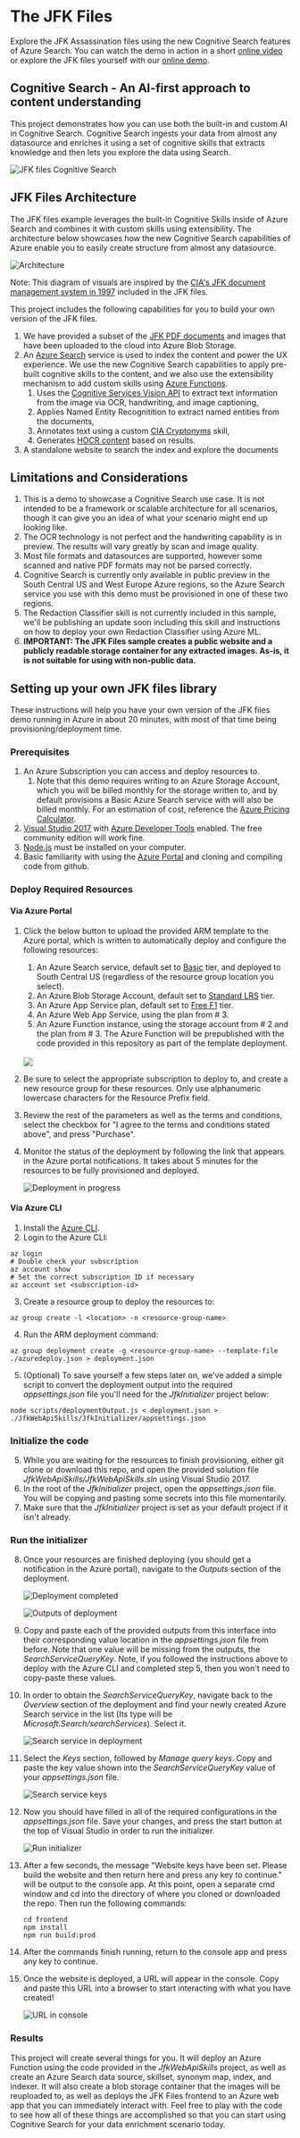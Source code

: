 # The JFK Files
Explore the JFK Assassination files using the new Cognitive Search features of Azure Search.
You can watch the demo in action in a short [online video](https://channel9.msdn.com/Shows/AI-Show/Using-Cognitive-Search-to-Understand-the-JFK-Documents)
or explore the JFK files yourself with our [online demo](https://aka.ms/jfkfiles-demo).

## Cognitive Search - An AI-first approach to content understanding
This project demonstrates how you can use both the built-in and custom AI in Cognitive Search. Cognitive Search ingests your data from almost any datasource and enriches it using a set of cognitive skills that extracts knowledge and then lets you explore the data using Search.

![JFK files Cognitive Search](images/jfk-cognitive-search.jpg)




## JFK Files Architecture
The JFK files example leverages the built-in Cognitive Skills inside of Azure Search and combines it with custom skills using extensibility.  The architecture below showcases how the new Cognitive Search capabilities of Azure enable you to easily create structure from almost any datasource.

![Architecture](images/jfk-files-architecture.JPG)

Note: This diagram of visuals are inspired by the [CIA's JFK document management system in 1997](https://www.archives.gov/files/research/jfk/releases/docid-32404466.pdf) included in the JFK files.

This project includes the following capabilities for you to build your own version of the JFK files.
1. We have provided a subset of the [JFK PDF documents](https://www.archives.gov/research/jfk/2017-release) and images that have been uploaded to the cloud into Azure Blob Storage.
2. An [Azure Search](https://azure.microsoft.com/en-us/services/search/) service is used to index the content and power the UX experience. We use the new Cognitive Search capabilities to apply pre-built cognitive skills to the content, and we also use the extensibility mechanism to add custom skills using [Azure Functions](https://azure.microsoft.com/en-us/services/functions/).
    1. Uses the [Cognitive Services Vision API](https://azure.microsoft.com/en-us/services/cognitive-services/computer-vision/) to extract text information from the image via OCR, handwriting, and image captioning,
    2. Applies Named Entity Recognitition to extract named entities from the documents,
    3. Annotates text using a custom [CIA Cryptonyms](https://www.maryferrell.org/php/cryptdb.php) skill,
    4. Generates [HOCR content](https://en.wikipedia.org/wiki/HOCR) based on results.
3. A standalone website to search the index and explore the documents

## Limitations and Considerations
1. This is a demo to showcase a Cognitive Search use case.  It is not intended to be a framework or scalable architecture for all scenarios, though it can give you an idea of what your scenario might end up looking like.
2. The OCR technology is not perfect and the handwriting capability is in preview.  The results will vary greatly by scan and image quality.
3. Most file formats and datasources are supported, however some scanned and native PDF formats may not be parsed correctly.
4. Cognitive Search is currently only available in public preview in the South Central US and West Europe Azure regions, so the Azure Search service you use with this demo must be provisioned in one of these two regions.
5. The Redaction Classifier skill is not currently included in this sample, we'll be publishing an update soon including this skill and instructions on how to deploy your own Redaction Classifier using Azure ML.
6. **IMPORTANT: The JFK Files sample creates a public website and a publicly readable storage container for any extracted images.  As-is, it is not suitable for using with non-public data.**

## Setting up your own JFK files library

These instructions will help you have your own version of the JFK files demo running in Azure in about 20 minutes, with most of that time being provisioning/deployment time.

### Prerequisites
1. An Azure Subscription you can access and deploy resources to.
    1. Note that this demo requires writing to an Azure Storage Account, which you will be billed monthly for the storage written to, and by default provisions a Basic Azure Search service with will also be billed monthly.  For an estimation of cost, reference the [Azure Pricing Calculator](https://azure.microsoft.com/en-us/pricing/calculator/).
2. [Visual Studio 2017](https://www.visualstudio.com/downloads/) with [Azure Developer Tools](https://azure.microsoft.com/en-us/tools/) enabled.  The free community edition will work fine.
3. [Node.js](https://nodejs.org/) must be installed on your computer.
4. Basic familiarity with using the [Azure Portal](https://portal.azure.com) and cloning and compiling code from github.

### Deploy Required Resources

#### Via Azure Portal

1. Click the below button to upload the provided ARM template to the Azure portal, which is written to automatically deploy and configure the following resources:
    1. An Azure Search service, default set to [Basic](https://azure.microsoft.com/en-us/pricing/details/search/) tier, and deployed to South Central US (regardless of the resource group location you select).
    2. An Azure Blob Storage Account, default set to [Standard LRS](https://azure.microsoft.com/en-us/pricing/details/storage/) tier.
    3. An Azure App Service plan, default set to [Free F1](https://azure.microsoft.com/en-us/pricing/details/app-service/plans/) tier.
    4. An Azure Web App Service, using the plan from # 3.
    5. An Azure Function instance, using the storage account from # 2 and the plan from # 3.  The Azure Function will be prepublished with the code provided in this repository as part of the template deployment.

    </br>
    <a href="https://portal.azure.com/#create/Microsoft.Template/uri/https%3A%2F%2Fraw.githubusercontent.com%2FMicrosoft%2FAzureSearch_JFK_Files%2Fmaster%2Fazuredeploy.json" target="_blank">
        <img src="http://azuredeploy.net/deploybutton.png"/>
    </a>

2. Be sure to select the appropriate subscription to deploy to, and create a new resource group for these resources. Only use alphanumeric lowercase characters for the Resource Prefix field.
3. Review the rest of the parameters as well as the terms and conditions, select the checkbox for "I agree to the terms and conditions stated above", and press "Purchase".
4. Monitor the status of the deployment by following the link that appears in the Azure portal notifications.  It takes about 5 minutes for the resources to be fully provisioned and deployed.

    ![Deployment in progress](images/deploymentInProgress.JPG)

#### Via Azure CLI

1. Install the [Azure CLI](https://docs.microsoft.com/en-us/cli/azure/install-azure-cli?view=azure-cli-latest).
2. Login to the Azure CLI:
```
az login
# Double check your subscription
az account show
# Set the correct subscription ID if necessary
az account set <subscription-id>
```
3. Create a resource group to deploy the resources to:
```
az group create -l <location> -n <resource-group-name>
```
4. Run the ARM deployment command:
```
az group deployment create -g <resource-group-name> --template-file ./azuredeploy.json > deployment.json
```
5. (Optional) To save yourself a few steps later on, we've added a simple script to convert the deployment output into the required *appsettings.json* file you'll need for the *JfkInitializer* project below:
```
node scripts/deploymentOutput.js < deployment.json > ./JfkWebApiSkills/JfkInitializer/appsettings.json
```

### Initialize the code

5. While you are waiting for the resources to finish provisioning, either git clone or download this repo, and open the provided solution file *JfkWebApiSkills/JfkWebApiSkills.sln* using Visual Studio 2017.
6. In the root of the *JfkInitializer* project, open the *appsettings.json* file.  You will be copying and pasting some secrets into this file momentarily.
7. Make sure that the *JfkInitializer* project is set as your default project if it isn't already.

### Run the initializer

8. Once your resources are finished deploying (you should get a notification in the Azure portal), navigate to the *Outputs* section of the deployment.

    ![Deployment completed](images/deploymentCompleted.JPG)

    ![Outputs of deployment](images/outputs.JPG)

9. Copy and paste each of the provided outputs from this interface into their corresponding value location in the *appsettings.json* file from before.  Note that one value will be missing from the outputs, the *SearchServiceQueryKey*. Note, if you followed the instructions above to deploy with the Azure CLI and completed step 5, then you won't need to copy-paste these values.

10. In order to obtain the *SearchServiceQueryKey*, navigate back to the *Overview* section of the deployment and find your newly created Azure Search service in the list (Its type will be *Microsoft.Search/searchServices*).  Select it.

    ![Search service in deployment](images/searchServiceInDeployment.JPG)

11. Select the *Keys* section, followed by *Manage query keys*.  Copy and paste the key value shown into the *SearchServiceQueryKey* value of your *appsettings.json* file.

    ![Search service keys](images/searchServiceKeys.JPG)

12. Now you should have filled in all of the required configurations in the *appsettings.json* file.  Save your changes, and press the start button at the top of Visual Studio in order to run the initializer.

    ![Run initializer](images/runInitializer.JPG)

13. After a few seconds, the message "Website keys have been set.  Please build the website and then return here and press any key to continue." will be output to the console app.  At this point, open a separate cmd window and cd into the directory of where you cloned or downloaded the repo.  Then run the following commands:

    ```
    cd frontend
    npm install
    npm run build:prod
    ```

14. After the commands finish running, return to the console app and press any key to continue.

15. Once the website is deployed, a URL will appear in the console.  Copy and paste this URL into a browser to start interacting with what you have created!

    ![URL in console](images/urlInConsole.JPG)

### Results

This project will create several things for you.  It will deploy an Azure Function using the code provided in the *JfkWebApiSkills* project, as well as create an Azure Search data source, skillset, synonym map, index, and indexer.  It will also create a blob storage container that the images will be reuploaded to, as well as deploys the JFK Files frontend to an Azure web app that you can immediately interact with.  Feel free to play with the code to see how all of these things are accomplished so that you can start using Cognitive Search for your data enrichment scenario today.
